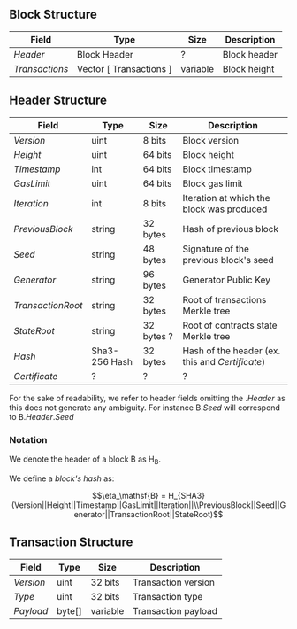 <!-- TODO: add JSON names? -->

## Block Structure

| Field          | Type                      | Size      | Description          |
|----------------|---------------------------|-----------|----------------------|
| $Header$       | Block Header              | ?         | Block header         |
| $Transactions$ | Vector [ Transactions ]   | variable  | Block height         |

## Header Structure

| Field                 | Type   | Size      | Description                               |
|-----------------------|--------|-----------|-------------------------------------------|
| $Version$               | uint   | 8 bits    | Block version                             |
| $Height$                | uint   | 64 bits   | Block height                              |
| $Timestamp$             | int    | 64 bits   | Block timestamp                           |
| $GasLimit$             | uint   | 64 bits   | Block gas limit                           |
| $Iteration$             | int    | 8 bits    | Iteration at which the block was produced |
| $PreviousBlock$   | string | 32 bytes  | Hash of previous block                    |
| $Seed$                  | string | 48 bytes  | Signature of the previous block's seed    |
| $Generator$  | string | 96 bytes  | Generator Public Key                      |
| $TransactionRoot$      | string | 32 bytes  | Root of transactions Merkle tree          |
| $StateRoot$            | string | 32 bytes ?| Root of contracts state Merkle tree       |
| $Hash$               | Sha3-256 Hash | 32 bytes | Hash of the header (ex. this and $Certificate$)               |
| $Certificate$           |    ?   |     ?     |    ?                                      |

For the sake of readability, we refer to header fields omitting the $.Header$ as this does not generate any ambiguity. For instance $\mathsf{B}.Seed$ will correspond to $\mathsf{B}.Header.Seed$
<!-- TODO: if we use $\mathsf{H}^B$ we can avoid this -->

### Notation
We denote the header of a block $\mathsf{B}$ as $\mathsf{H}_\mathsf{B}$.

We define a *block's hash* as:

$$\eta_\mathsf{B} = H_{SHA3}(Version||Height||Timestamp||GasLimit||Iteration||\\PreviousBlock||Seed||Generator||TransactionRoot||StateRoot)$$


## Transaction Structure

| Field     | Type   | Size      | Description         |
|-----------|--------|-----------|---------------------|
| $Version$ | uint   | 32 bits   | Transaction version |
| $Type$    | uint   | 32 bits   | Transaction type    |
| $Payload$ | byte[] | variable  | Transaction payload |